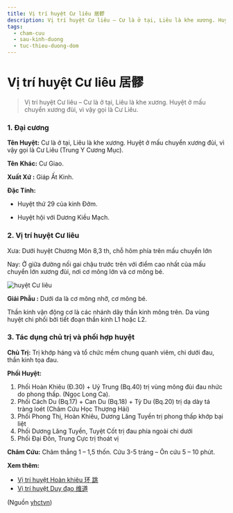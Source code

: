```yaml
---
title: Vị trí huyệt Cư liêu 居髎
description: Vị trí huyệt Cư liêu – Cư là ở tại, Liêu là khe xương. Huyệt ở mấu chuyển xương đùi, vì vậy gọi là Cư Liêu.
tags:
  - cham-cuu
  - sau-kinh-duong
  - tuc-thieu-duong-dom
---
```


# Vị trí huyệt Cư liêu 居髎 

> Vị trí huyệt Cư liêu – Cư là ở tại, Liêu là khe xương. Huyệt ở mấu chuyển xương đùi, vì vậy gọi là Cư Liêu.

### 1. Đại cương

**Tên Huyệt:** Cư là ở tại, Liêu là khe xương. Huyệt ở mấu chuyển xương đùi, vì vậy gọi là Cư Liêu (Trung Y Cương Mục).

**Tên** **Khác:** Cư Giao.

**Xuất Xứ :** Giáp Ất Kinh.

**Đặc Tính:**

+ Huyệt thứ 29 của kinh Đởm.

+ Huyệt hội với Dương Kiều Mạch.

### 2. Vị trí huyệt Cư liêu

Xưa: Dưới huyệt Chương Môn 8,3 th, chỗ hõm phía trên mấu chuyển lớn

Nay: Ở giữa đường nối gai chậu trước trên với điểm cao nhất của mấu chuyển lớn xương đùi, nơi cơ mông lớn và cơ mông bé.

![huyệt Cư liêu](/imgs/yhctvn/huyet-cu-lieu-300x168.jpg)

**Giải Phẫu :** Dưới da là cơ mông nhỡ, cơ mông bé.

Thần kinh vận động cơ là các nhánh dây thần kinh mông trên. Da vùng huyệt chi phối bởi tiết đoạn thần kinh L1 hoặc L2.

### 3. Tác dụng chủ trị và phối hợp huyệt

**Chủ Trị:** Trị khớp háng và tổ chức mềm chung quanh viêm, chi dưới đau, thần kinh tọa đau.

**Phối Huyệt:**

1. Phối Hoàn Khiêu (Đ.30) + Uỷ Trung (Bq.40) trị vùng mông đùi đau nhức do phong thấp. (Ngọc Long Ca).
2. Phối Cách Du (Bq.17) + Can Du (Bq.18) + Tỳ Du (Bq.20) trị dạ dày tá tràng loét (Châm Cứu Học Thượng Hải)
3. Phối Phong Thị, Hoàn Khiêu, Dương Lăng Tuyền trị phong thấp khớp bại liệt
4. Phối Dương Lăng Tuyền, Tuyệt Cốt trị đau phía ngoài chi dưới
5. Phối Đại Đôn, Trung Cực trị thoát vị

**Châm Cứu:** Châm thẳng 1 – 1,5 thốn. Cứu 3-5 tráng – Ôn cứu 5 – 10 phút.

**Xem thêm:**

* [Vị trí huyệt Hoàn khiêu 环 跳](/yhctvn/vi-tri-huyet-hoan-khieu-%e7%8e%af-%e8%b7%b3)
* [Vị trí huyệt Duy đạo 维道](/yhctvn/vi-tri-huyet-duy-dao-%e7%bb%b4%e9%81%93)

(Nguồn <a href="https://yhctvn.com/vi-tri-huyet-cu-lieu-居髎/" target="_blank">yhctvn</a>)
